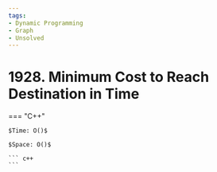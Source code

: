 ```yaml
---
tags:
- Dynamic Programming
- Graph
- Unsolved
---
```



# 1928. Minimum Cost to Reach Destination in Time

=== "C++"

    $Time: O()$

    $Space: O()$

    ``` c++
    ```